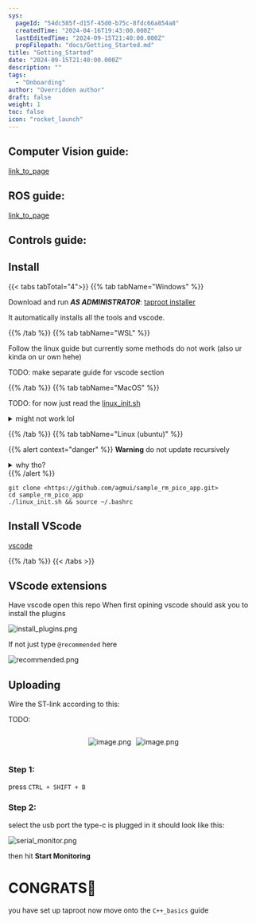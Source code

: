 ```yaml
---
sys:
  pageId: "54dc585f-d15f-45d0-b75c-8fdc66a854a8"
  createdTime: "2024-04-16T19:43:00.000Z"
  lastEditedTime: "2024-09-15T21:40:00.000Z"
  propFilepath: "docs/Getting_Started.md"
title: "Getting_Started"
date: "2024-09-15T21:40:00.000Z"
description: ""
tags:
  - "Onboarding"
author: "Overridden author"
draft: false
weight: 1
toc: false
icon: "rocket_launch"
---
```


## Computer Vision guide:

[link_to_page](86d45bc0-388b-4d26-8848-44f255f73d0e)

## ROS guide:

[link_to_page](3c76c1de-ec8f-46d6-8b0a-294005edc2d5)

## Controls guide:

## Install

{{< tabs tabTotal="4">}}
{{% tab tabName="Windows" %}}

Download and run _**AS ADMINISTRATOR**_: [taproot installer](https://github.com/Thornbots/TeachingFreshies/releases/tag/1.0)

It automatically installs all the tools and vscode.

{{% /tab %}}
{{% tab tabName="WSL" %}}

Follow the linux guide but currently some methods do not work (also ur kinda on ur own hehe)

TODO: make separate guide for vscode section

{{% /tab %}}
{{% tab tabName="MacOS" %}}

TODO: for now just read the [linux_init.sh](https://github.com/agmui/sample_rm_pico_app/blob/main/linux_init.sh)

<details>
<summary>might not work lol</summary>

`brew install libusb pkg-config`

Next install: [vscode](https://code.visualstudio.com/Download)

</details>

{{% /tab %}}
{{% tab tabName="Linux (ubuntu)" %}}

{{% alert context="danger" %}}
**Warning** do not update recursively
<details>
<summary>why tho?</summary>
There are some submodules that may go on for a while (like tinyusb) and I highly
recommend you don't need to get them.
If you want to see what submodules I update just look in `linux_init.sh`
</details>
{{% /alert %}}

```shell
git clone <https://github.com/agmui/sample_rm_pico_app.git>
cd sample_rm_pico_app
./linux_init.sh && source ~/.bashrc
```

## Install VScode

[vscode](https://code.visualstudio.com/Download)

{{% /tab %}}
{{< /tabs >}}

## VScode extensions

Have vscode open this repo
When first opining vscode should ask you to install the plugins

![install_plugins.png](https://prod-files-secure.s3.us-west-2.amazonaws.com/d518164a-d88e-44d1-a4ee-3adb3bd8bce0/89bd30f0-1825-4e77-867b-0a41ce370880/install_plugins.png?X-Amz-Algorithm=AWS4-HMAC-SHA256&X-Amz-Content-Sha256=UNSIGNED-PAYLOAD&X-Amz-Credential=ASIAZI2LB4664VZSV57P%2F20250316%2Fus-west-2%2Fs3%2Faws4_request&X-Amz-Date=20250316T070715Z&X-Amz-Expires=3600&X-Amz-Security-Token=IQoJb3JpZ2luX2VjEM%2F%2F%2F%2F%2F%2F%2F%2F%2F%2F%2FwEaCXVzLXdlc3QtMiJHMEUCIAS3pUqcC24rp%2BCj5YIIzw7%2Bf%2Fi6QLKtoSsXv2Yz9uUhAiEAwvL%2BOZosPhlx%2Bgv75zJZatPj1hnatKtR6KPQPvqOcxsq%2FwMIKBAAGgw2Mzc0MjMxODM4MDUiDPrbscC8W%2Bs7RzbVFCrcA1RGgGWUlWUhaXDvpnyMSs4MSBaQHSxQzaNwDQ1AfWUu2SC4CTMKmuCy8bszb8RdgD7bPbsciOt6Cxs7abl9n2Cy3XA%2FtihB2ylYTqYnCcFR5OC3fv54D3Q%2FsURC0p%2BogFQ6GyCjPDqnF7YUAXsZ273r8pXI4K21U%2FGS28xpH6WhcnArjyqaX%2BE4K7XFFTpGtH3ST6Ov267CPraQdLghqG7EczAIqWnE6rttcxqALaJrTdb1sDMGb%2BhZv9ZuCKLkSzjnq0ozhpPI2HYJIiO1upXWk6z0FHW7qlDXuDRLJknmiG65OVVfsWA7iKS7BzFlozF8b04YLdbfRIL7EXv9jez%2B2OTQajdHIU79nBgQrYNj9ardSd7LTigQH%2FlGmk%2B2PEdYgrB%2BxLrKT4j8%2BTDUBXJv5B6TT8mxuKAiG9zZXs2Z%2B4inl%2BAFRrImvZ0VQNW6BoKwx7LsBSr1RdYBKHifwIwVgprF7Xk%2FF7I8ENLN8H3jF1AKbtaMsbAhwIjdJVjYdJnwlyaSGezw6zH%2FSS35MhuoH7fV%2FzVuAVJYI%2F%2FLioH6XNcF8228TkDuxmCbO%2FHhjzyjY1%2BvFivVhCK3dSoBgxhJO04xlm6wHUBqbsOPuYdInvAx%2BC8KEKrNdEwfMM3q2b4GOqUBddpGc%2BRU%2F1wRwVSS%2BoYhCGGcXa9oQ2LpKIXDyZuQl0Sy7QpKVyDoeM%2B4SXIApo2N5NGNG%2BPk%2BLPU0dueORRCJNwaXKdroe8s6qO%2BEyCsMZMpytBIFIROLAKYXmflxtQGkjG0SBiBnXf%2FTkSJ78tFSM2WGnehK4%2FQ5NEn0VmaM2%2FZewt42A5XCX3rtFJF6ExTV5PSlkkOu3bM4kZbHwrTReqYPuTm&X-Amz-Signature=d7eca7023ddab85033d0a659c3d0607be437e077b439e74e77faf5a1a57e5ee8&X-Amz-SignedHeaders=host&x-id=GetObject)

If not just type `@recommended` here  

![recommended.png](https://prod-files-secure.s3.us-west-2.amazonaws.com/d518164a-d88e-44d1-a4ee-3adb3bd8bce0/61e661e9-5d85-4dfc-be0d-8d2097a5e793/recommended.png?X-Amz-Algorithm=AWS4-HMAC-SHA256&X-Amz-Content-Sha256=UNSIGNED-PAYLOAD&X-Amz-Credential=ASIAZI2LB4664VZSV57P%2F20250316%2Fus-west-2%2Fs3%2Faws4_request&X-Amz-Date=20250316T070715Z&X-Amz-Expires=3600&X-Amz-Security-Token=IQoJb3JpZ2luX2VjEM%2F%2F%2F%2F%2F%2F%2F%2F%2F%2F%2FwEaCXVzLXdlc3QtMiJHMEUCIAS3pUqcC24rp%2BCj5YIIzw7%2Bf%2Fi6QLKtoSsXv2Yz9uUhAiEAwvL%2BOZosPhlx%2Bgv75zJZatPj1hnatKtR6KPQPvqOcxsq%2FwMIKBAAGgw2Mzc0MjMxODM4MDUiDPrbscC8W%2Bs7RzbVFCrcA1RGgGWUlWUhaXDvpnyMSs4MSBaQHSxQzaNwDQ1AfWUu2SC4CTMKmuCy8bszb8RdgD7bPbsciOt6Cxs7abl9n2Cy3XA%2FtihB2ylYTqYnCcFR5OC3fv54D3Q%2FsURC0p%2BogFQ6GyCjPDqnF7YUAXsZ273r8pXI4K21U%2FGS28xpH6WhcnArjyqaX%2BE4K7XFFTpGtH3ST6Ov267CPraQdLghqG7EczAIqWnE6rttcxqALaJrTdb1sDMGb%2BhZv9ZuCKLkSzjnq0ozhpPI2HYJIiO1upXWk6z0FHW7qlDXuDRLJknmiG65OVVfsWA7iKS7BzFlozF8b04YLdbfRIL7EXv9jez%2B2OTQajdHIU79nBgQrYNj9ardSd7LTigQH%2FlGmk%2B2PEdYgrB%2BxLrKT4j8%2BTDUBXJv5B6TT8mxuKAiG9zZXs2Z%2B4inl%2BAFRrImvZ0VQNW6BoKwx7LsBSr1RdYBKHifwIwVgprF7Xk%2FF7I8ENLN8H3jF1AKbtaMsbAhwIjdJVjYdJnwlyaSGezw6zH%2FSS35MhuoH7fV%2FzVuAVJYI%2F%2FLioH6XNcF8228TkDuxmCbO%2FHhjzyjY1%2BvFivVhCK3dSoBgxhJO04xlm6wHUBqbsOPuYdInvAx%2BC8KEKrNdEwfMM3q2b4GOqUBddpGc%2BRU%2F1wRwVSS%2BoYhCGGcXa9oQ2LpKIXDyZuQl0Sy7QpKVyDoeM%2B4SXIApo2N5NGNG%2BPk%2BLPU0dueORRCJNwaXKdroe8s6qO%2BEyCsMZMpytBIFIROLAKYXmflxtQGkjG0SBiBnXf%2FTkSJ78tFSM2WGnehK4%2FQ5NEn0VmaM2%2FZewt42A5XCX3rtFJF6ExTV5PSlkkOu3bM4kZbHwrTReqYPuTm&X-Amz-Signature=bf5d5ca48fecaf81287a1f2688dff8ec6b3a8fdaa5fbf183079995243b57d715&X-Amz-SignedHeaders=host&x-id=GetObject)

## Uploading

Wire the ST-link according to this:

TODO:

<div style="display: flex;flex-direction: row; column-gap:10px; max-width: 630px;justify-content: center;">
<div>

![image.png](https://prod-files-secure.s3.us-west-2.amazonaws.com/d518164a-d88e-44d1-a4ee-3adb3bd8bce0/210ecb78-1116-4d7b-b9b7-2292f66fa2c2/image.png?X-Amz-Algorithm=AWS4-HMAC-SHA256&X-Amz-Content-Sha256=UNSIGNED-PAYLOAD&X-Amz-Credential=ASIAZI2LB466QWYEC7LL%2F20250316%2Fus-west-2%2Fs3%2Faws4_request&X-Amz-Date=20250316T070717Z&X-Amz-Expires=3600&X-Amz-Security-Token=IQoJb3JpZ2luX2VjEM%2F%2F%2F%2F%2F%2F%2F%2F%2F%2F%2FwEaCXVzLXdlc3QtMiJHMEUCIQCdPEimDiqNcftbLQoiTVRVyFTV1faKGPJcDZ0ps2SUZgIgVt%2BXBR6OfdkZ4JG%2BOZyO8Vmzi%2FTyKq5duzNRiq%2BR6NIq%2FwMIKBAAGgw2Mzc0MjMxODM4MDUiDP9ruDq7j%2Fv6AVFygSrcA4bMpEhr2yyZUP3hG7HGW%2Fb7uEjJ82juxfch10myi06RuC5scUmAwfAqC4A0KlhZSs4MYC2JDELBxHoOkT2SeFWsy%2BvUqdMAmorAuCtz0ai8WgazdVaIdcA5JxOAvaEOo6sPSF0z3yu91ujM3ILGX1MiGYrTgNGKiCgg2D4awDkBCCsaqL28S8Z5A07K2dTYhDuXdLA2lkDHb1hCF2SDfuEKETrnKJJ18%2BOf%2BqiGE%2FXy4PgEwFTecqGwJV6P6UgvTjmoa%2FZi7JZXJRlFjvcYn57giadjvzsseN3CaASZMRrtj1tYPPGNbhbArObHtjdN8LCcnUSTFFU8lgvJhhHxh73RxAsLbb23wr2o%2BKMJTiyd9SvimG2cN%2B0ZScRCVx8VJ3F4yMD5XPPwHRdnk4%2FlSKti6w1j7bf%2F2%2FMS0vPgUigyztWDtIQMH5wfRJffPkLeTiSFSk6Bg8nlZzgJS%2BBTjSox3uZmUBretidrMsgbB7uBDX0GbL4fYLfHatRr8egYl2l61pv2n9FFahhl6KnuNGMfkZhTJdpzW%2B3jcCfRMziyTsTr1SJ%2B3xb%2BZAmcUpZbqcEDcUD4LLPWVQNKFAyPIRAGcD5shJaSQYjCRiYA%2Br09q7m39cGvQCPXbUIpMNfq2b4GOqUB84XQLSzRccr%2FMSBlG1yknRV9YgmzMp3DpQJSnlwolGHbiSahZaCTB8k31g4qchygRokb1uDtnMoiWOCTYNBhX4YduHSrB6HB9p87ynKS%2FR7pC5DEawclZdmjnbqxT3x2yTIQOVtx3QdcdM7xjPCYzh21jqciszBr5pTE5H87SLqSp643qbhi7lREN9mqMHkJ4Akv5izqAINeHhtaLDN7%2F9sXtiow&X-Amz-Signature=855d03560bf7c6bebe52feba9a680d994b97ff5f89a1a5703939d0bad803c11f&X-Amz-SignedHeaders=host&x-id=GetObject)

</div>
<div>

![image.png](https://prod-files-secure.s3.us-west-2.amazonaws.com/d518164a-d88e-44d1-a4ee-3adb3bd8bce0/33a0fd0f-8ca6-4a86-8e09-26e95ded1fff/image.png?X-Amz-Algorithm=AWS4-HMAC-SHA256&X-Amz-Content-Sha256=UNSIGNED-PAYLOAD&X-Amz-Credential=ASIAZI2LB4667YCHVMTC%2F20250316%2Fus-west-2%2Fs3%2Faws4_request&X-Amz-Date=20250316T070718Z&X-Amz-Expires=3600&X-Amz-Security-Token=IQoJb3JpZ2luX2VjEM%2F%2F%2F%2F%2F%2F%2F%2F%2F%2F%2FwEaCXVzLXdlc3QtMiJGMEQCIGCGq6G7vQGZIFtKZpx06d4pXhWYqUFhf%2B3borNWBK4iAiBEFToT5PkKv3U9M533tCmOqBIxb1rkvrFS7KgciqZ9Jyr%2FAwgoEAAaDDYzNzQyMzE4MzgwNSIMOdkcFDe3ClHWXPFNKtwDKMsEtXn5UOL3ugyC1EMOjwm8CL%2FRHZkFWb6inFWWJlGCHBVT6FJ7BUliGOiUARPl8f14PijBIiCc9hqrAS%2FuKfuscZmA8vsxR%2B9QUk5WKDNweV1fbc831SVsIJ81Wot5jB4zCoplJal5UR4aesnTdJLZ4OC7mqr1NLisG8uPt2I2x4waX067j55%2FdN6FP9i92YR9gfhcLwW9Pi8FmzjiEnYmQSZA0z9X92ydkbEYz%2FCwhXIa73PSLr7QYHbLvgY6BhUBRV59fi%2F4Vk7iGgebkrRVHB%2BUaTZW%2F99Y6YlsPa2QMO6PCGsUAiABn2XoqA1Ri1ckevOy7WBExwoOPuAkqoEiDBQIrrVV2ClIzxam70Vk57N74xThmOewO1dSGLqltIx376Gpb9AdLsXFqXxcw4dVZJg50CiHn7vSlSBx3vCsahOe58%2BayadLvjL1n%2FrHc%2BJJAmQrrc4ep%2F1jDNRYSRNb0LFzjyQqRzy8lQjpYYKDKbCm0r2ATOdFRhp0GmUUzbOaZC7SBZwhFSeOWVbF91YQuH9DNL4ZokOATTjonwBU1O%2B3zboaIBwISHoXBxhiiV1fVbP94xH%2BoVnsVBc1A%2FfnBTJPLETLwQHnJR6Yx8JWwsCZaypSHSycaEowhOvZvgY6pgGqyD9A3oP%2FUCcVwEHPBrvT6SlltQv1qA5nGO0bTpIQOKy9rsqatScsnlkhUv%2FNf%2FCQKebrYSKuxSm3aKs7tpIR5w4UFMzdO7OvdrliBTDPKSGur%2FWEP%2B75qfxLc6frBYZVuj7TjdkpOsrRExLKfsc0UGbxAm0AYpT8o3KYXgBR6tEHtDoIJKkQSTESc24aBXvpZXWXp3j3goWXJ2pHECMfWK0D0imh&X-Amz-Signature=7a99c220f698a860939dbc939788cb17c7105c46d776d840ddd5359e763a4b8b&X-Amz-SignedHeaders=host&x-id=GetObject)

</div>
</div>

### Step 1:

press `CTRL + SHIFT + B`

### Step 2:

select the usb port the type-c is plugged in it should look like this:

![serial_monitor.png](https://prod-files-secure.s3.us-west-2.amazonaws.com/d518164a-d88e-44d1-a4ee-3adb3bd8bce0/f03f4774-05d4-4393-b6a0-d5efb6d315ab/serial_monitor.png?X-Amz-Algorithm=AWS4-HMAC-SHA256&X-Amz-Content-Sha256=UNSIGNED-PAYLOAD&X-Amz-Credential=ASIAZI2LB4664VZSV57P%2F20250316%2Fus-west-2%2Fs3%2Faws4_request&X-Amz-Date=20250316T070715Z&X-Amz-Expires=3600&X-Amz-Security-Token=IQoJb3JpZ2luX2VjEM%2F%2F%2F%2F%2F%2F%2F%2F%2F%2F%2FwEaCXVzLXdlc3QtMiJHMEUCIAS3pUqcC24rp%2BCj5YIIzw7%2Bf%2Fi6QLKtoSsXv2Yz9uUhAiEAwvL%2BOZosPhlx%2Bgv75zJZatPj1hnatKtR6KPQPvqOcxsq%2FwMIKBAAGgw2Mzc0MjMxODM4MDUiDPrbscC8W%2Bs7RzbVFCrcA1RGgGWUlWUhaXDvpnyMSs4MSBaQHSxQzaNwDQ1AfWUu2SC4CTMKmuCy8bszb8RdgD7bPbsciOt6Cxs7abl9n2Cy3XA%2FtihB2ylYTqYnCcFR5OC3fv54D3Q%2FsURC0p%2BogFQ6GyCjPDqnF7YUAXsZ273r8pXI4K21U%2FGS28xpH6WhcnArjyqaX%2BE4K7XFFTpGtH3ST6Ov267CPraQdLghqG7EczAIqWnE6rttcxqALaJrTdb1sDMGb%2BhZv9ZuCKLkSzjnq0ozhpPI2HYJIiO1upXWk6z0FHW7qlDXuDRLJknmiG65OVVfsWA7iKS7BzFlozF8b04YLdbfRIL7EXv9jez%2B2OTQajdHIU79nBgQrYNj9ardSd7LTigQH%2FlGmk%2B2PEdYgrB%2BxLrKT4j8%2BTDUBXJv5B6TT8mxuKAiG9zZXs2Z%2B4inl%2BAFRrImvZ0VQNW6BoKwx7LsBSr1RdYBKHifwIwVgprF7Xk%2FF7I8ENLN8H3jF1AKbtaMsbAhwIjdJVjYdJnwlyaSGezw6zH%2FSS35MhuoH7fV%2FzVuAVJYI%2F%2FLioH6XNcF8228TkDuxmCbO%2FHhjzyjY1%2BvFivVhCK3dSoBgxhJO04xlm6wHUBqbsOPuYdInvAx%2BC8KEKrNdEwfMM3q2b4GOqUBddpGc%2BRU%2F1wRwVSS%2BoYhCGGcXa9oQ2LpKIXDyZuQl0Sy7QpKVyDoeM%2B4SXIApo2N5NGNG%2BPk%2BLPU0dueORRCJNwaXKdroe8s6qO%2BEyCsMZMpytBIFIROLAKYXmflxtQGkjG0SBiBnXf%2FTkSJ78tFSM2WGnehK4%2FQ5NEn0VmaM2%2FZewt42A5XCX3rtFJF6ExTV5PSlkkOu3bM4kZbHwrTReqYPuTm&X-Amz-Signature=b25ef433abf87beacbd91c53c428f097fde9559d6dbd3c217582cc3b0cfc1f05&X-Amz-SignedHeaders=host&x-id=GetObject)

then hit **Start Monitoring**

# CONGRATS🎉

you have set up taproot now move onto the `C++_basics` guide
